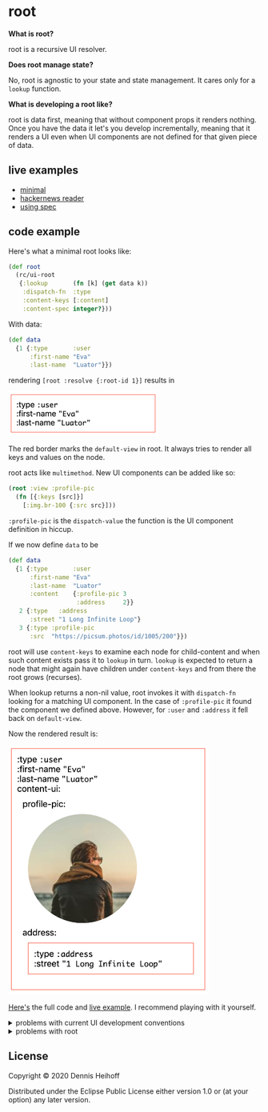 # root

**What is root?**

root is a recursive UI resolver.

**Does root manage state?**

No, root is agnostic to your state and state management. It cares only for a `lookup` function.

**What is developing a root like?**

root is data first, meaning that without component props it renders nothing. Once you have the data it let's you develop incrementally, meaning that it renders a UI even when UI components are not defined for that given piece of data.

## live examples

- [minimal](https://den1k.github.io/root/minimal.html)
- [hackernews reader](https://den1k.github.io/root/fetch.html)
- [using spec](https://den1k.github.io/root/spec-dispatch.html)

## code example

Here's what a minimal root looks like:
```clojure
(def root
  (rc/ui-root
   {:lookup       (fn [k] (get data k))
    :dispatch-fn  :type
    :content-keys [:content]
    :content-spec integer?}))
```

With data:

```clojure
(def data
  {1 {:type       :user
      :first-name "Eva"
      :last-name  "Luator"}})
```

rendering `[root :resolve {:root-id 1}]` results in

<img src="https://github.com/den1k/root/blob/master/docs/img/resolve-1.png?raw=true"
width="300px"/>

The red border marks the `default-view` in root. It always tries to render all
keys and values on the node.

root acts like `multimethod`. New UI components can be added like so:

```clojure
(root :view :profile-pic
  (fn [{:keys [src]}]
    [:img.br-100 {:src src}]))
```

`:profile-pic` is the `dispatch-value` the function is the UI component definition in hiccup.

If we now define `data` to be
```clojure
(def data
  {1 {:type       :user
      :first-name "Eva"
      :last-name  "Luator"
      :content    {:profile-pic 3
                   :address     2}}
   2 {:type   :address
      :street "1 Long Infinite Loop"}
   3 {:type :profile-pic
      :src  "https://picsum.photos/id/1005/200"}})
```

root will use `content-keys` to examine each node for child-content and when such content exists pass it to `lookup` in turn. `lookup` is expected to return a node that might again have children under `content-keys` and from there the root grows (recurses).

When lookup returns a non-nil value, root invokes it with `dispatch-fn` looking for a matching UI component. In the case of `:profile-pic` it found the component we defined above. However, for `:user` and `:address` it fell back on `default-view`.

Now the rendered result is:

<img src="https://github.com/den1k/root/blob/master/docs/img/resolve-2.png?raw=true"
width="400px"/>

[Here's](https://github.com/den1k/root/blob/master/dev/examples/minimal/views.cljc)
the full code and [live example](https://den1k.github.io/root/minimal.html). I recommend playing with it yourself.

<details>
<summary>problems with current UI development conventions</summary>

- anti-ui-reuse: data-fetching inside components or through wrapper components
    - **solution:** data-first. components are defined as dispatches on data but oblivious to data-origin.
- defocused UI: component tree as the result of numerous control flow decisions spread out over many components
    - child-components rendered as a reaction: state change → parent-component subscription → control flow expression → child-component
    - **solution:** component tree is derived from data traversal by dispatching nodes along the way. Derived component tree has broadly the same shape as the data.
- lacking oversight: dense component tree (DOM elements and css classes and elements) makes semantics unclear
    - **solution:** print the (denormalized) data. Done.
- application data is invisible in the UI until components are defined and instantiated
    - **solution:** Data first, incremental UI development! Render views for your data even when components for it are not yet defined.
</details>

<details>
<summary>problems with root</summary>

- loose UIX dependency
    - for a reactive/dynamic root: single DB in xframe doesn't currently allow for multiple roots to render within each other
    - xframe (re-frame like event handling+subscription sub-lib) is overkill. Reagent ratom + cursor like abstraction would do.
</details>

## License

Copyright © 2020 Dennis Heihoff

Distributed under the Eclipse Public License either version 1.0 or (at
your option) any later version.
